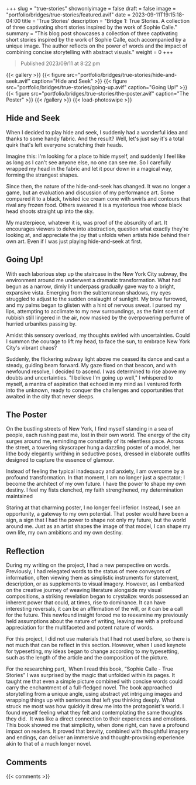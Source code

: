 +++
slug = "true-stories"
showonlyimage = false
draft = false
image = "portfolio/bridges/true-stories/featured.avif"
date = 2023-09-11T19:15:18-04:00
title = 'True Stories'
description = "Bridge 1: True Stories. A collection of three captivating short stories inspired by the work of Sophie Calle."
summary = "This blog post showcases a collection of three captivating short stories inspired by the work of Sophie Calle, each accompanied by a unique image. The author reflects on the power of words and the impact of combining concise storytelling with abstract visuals."
weight = 0
+++

> Published 2023/09/11 at 8:22 pm

{{< gallery >}}
  {{< figure src="portfolio/bridges/true-stories/hide-and-seek.avif" caption="Hide and Seek" >}}
  {{< figure src="portfolio/bridges/true-stories/going-up.avif" caption="Going Up!" >}}
  {{< figure src="portfolio/bridges/true-stories/the-poster.avif" caption="The Poster" >}}
{{< /gallery >}}
{{< load-photoswipe >}}

## Hide and Seek

When I decided to play hide and seek, I suddenly had a wonderful idea and thanks to some handy fabric. And the result? Well, let's just say it's a total quirk that's left everyone scratching their heads.

Imagine this: I'm looking for a place to hide myself, and suddenly I feel like as long as I can't see anyone else, no one can see me. So I carefully wrapped my head in the fabric and let it pour down in a magical way, forming the strangest shapes.

Since then, the nature of the hide-and-seek has changed. It was no longer a game, but an evaluation and discussion of my performance art. Some compared it to a black, twisted ice cream cone with swirls and contours that rival any frozen food. Others sweared it is a mysterious tree whose black head shoots straight up into the sky.

My masterpiece, whatever it is, was proof of the absurdity of art. It encourages viewers to delve into abstraction, question what exactly they're looking at, and appreciate the joy that unfolds when artists hide behind their own art. Even if I was just playing hide-and-seek at first.

## Going Up!

With each laborious step up the staircase in the New York City subway, the environment around me underwent a dramatic transformation. What had begun as a narrow, dimly lit underpass gradually gave way to a bright, expansive vista. Emerging from the subterranean shadows, my eyes struggled to adjust to the sudden onslaught of sunlight. My brow furrowed, and my palms began to glisten with a hint of nervous sweat. I pursed my lips, attempting to acclimate to my new surroundings, as the faint scent of rubbish still lingered in the air, now masked by the overpowering perfume of hurried urbanites passing by.

Amidst this sensory overload, my thoughts swirled with uncertainties. Could I summon the courage to lift my head, to face the sun, to embrace New York City's vibrant chaos?

Suddenly, the flickering subway light above me ceased its dance and cast a steady, guiding beam forward. My gaze fixed on that beacon, and with newfound resolve, I decided to ascend. I was determined to rise above my doubts and uncertainties. "I believe I'm going up well," I whispered to myself, a mantra of aspiration that echoed in my mind as I ventured forth into the unknown, ready to conquer the challenges and opportunities that awaited in the city that never sleeps.

## The Poster

On the bustling streets of New York, I find myself standing in a sea of people, each rushing past me, lost in their own world. The energy of the city surges around me, reminding me constantly of its relentless pace. Across the street, a towering skyscraper hung a dazzling poster of a model, her lithe body elegantly writhing in seductive poses, dressed in elaborate outfits designed to capture the essence of glamour.

Instead of feeling the typical inadequacy and anxiety, I am overcome by a profound transformation. In that moment, I am no longer just a spectator; I become the architect of my own future. I have the power to shape my own destiny. I feel my fists clenched, my faith strengthened, my determination maintained

Staring at that charming poster, I no longer feel inferior. Instead, I see an opportunity, a gateway to my own potential. That poster would have been a sign, a sign that I had the power to shape not only my future, but the world around me. Just as an artist shapes the image of that model, I can shape my own life, my own ambitions and my own destiny.

## Reflection

During my writing on the project, I had a new perspective on words. Previously, I had relegated words to the status of mere conveyors of information, often viewing them as simplistic instruments for statement, description, or as supplements to visual imagery. However, as I embarked on the creative journey of weaving literature alongside my visual compositions, a striking revelation began to crystalize: words possessed an inherent power that could, at times, rise to dominance. It can have interesting reversals, it can be an affirmation of the will, or it can be a call for the future. This newfound insight forced me to reexamine my previously held assumptions about the nature of writing, leaving me with a profound appreciation for the multifaceted and potent nature of words.

For this project, I did not use materials that I had not used before, so there is not much that can be reflect in this section. However, when I used keynote for typesetting, my ideas began to change according to my typesetting, such as the length of the article and the composition of the picture.

For the researching part,  When I read this book, “Sophie Calle - True Stories” I was surprised by the magic that unfolded within its pages. It taught me that even a simple picture combined with concise words could carry the enchantment of a full-fledged novel. The book approached storytelling from a unique angle, using abstract yet intriguing images and wrapping things up with sentences that left you thinking deeply. What struck me most was how quickly it drew me into the protagonist's world. I found myself feeling what they felt and contemplating the same thoughts they did.  It was like a direct connection to their experiences and emotions. This book showed me that simplicity, when done right, can have a profound impact on readers. It proved that brevity, combined with thoughtful imagery and endings, can deliver an immersive and thought-provoking experience akin to that of a much longer novel.

## Comments

{{< comments >}}
